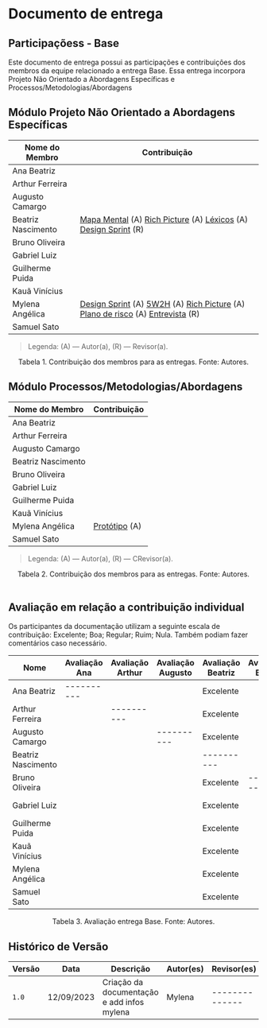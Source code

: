 # Documento de entrega
## Participaçõess - Base

Este documento de entrega possui as participações e contribuiçôes dos membros da equipe relacionado a entrega Base.
Essa entrega incorpora Projeto Não Orientado a Abordagens Específicas e Processos/Metodologias/Abordagens

## Módulo Projeto Não Orientado a Abordagens Específicas

| Nome do Membro     | Contribuição                                                                                                                                                                                  |
|--------------------|-----------------------------------------------------------------------------------------------------------------------------------------------------------------------------------------------|
| Ana Beatriz        | |     
| Arthur Ferreira    |                                                                                                                    |     
| Augusto Camargo    |                                                                                                                                          |     
| Beatriz Nascimento |  [Mapa Mental](Adicionar) (A)  [Rich Picture](Adicionar) (A)  [Léxicos](Adicionar) (A) [Design Sprint](Adicionar) (R)                                                                                                                         |     
| Bruno Oliveira     |                                                        |     
| Gabriel Luiz       |                                                                                                                            |     
| Guilherme Puida    |                                                                                                                                           |     
| Kauã Vinícius      |                                                                                                                                           |     
| Mylena Angélica    | [Design Sprint](2.0.Design_Sprint.md) (A) [5W2H](./Engenharia-de-Requisitos/Elicitação/5W2H.md) (A) [Rich Picture](Adicionar) (A)  [Plano de risco](Adicionar) (A) [Entrevista](Adicionar) (R) |     
| Samuel Sato        | |     

> Legenda: (A) — Autor(a), (R) — Revisor(a).

<div style="text-align: center"> Tabela 1. Contribuição dos membros para as entregas. Fonte: Autores.</div>

## Módulo Processos/Metodologias/Abordagens

| Nome do Membro     | Contribuição                                                                                                                                                                                  |
|--------------------|-----------------------------------------------------------------------------------------------------------------------------------------------------------------------------------------------|
| Ana Beatriz        | |     
| Arthur Ferreira    |                                                                                                                    |     
| Augusto Camargo    |                                                                                                                                          |     
| Beatriz Nascimento |                                                                                                                              |     
| Bruno Oliveira     |                                                        |     
| Gabriel Luiz       |                                                                                                                            |     
| Guilherme Puida    |                                                                                                                                           |     
| Kauã Vinícius      |                                                                                                                                           |     
| Mylena Angélica    | [Protótipo](adicionar) (A) |     
| Samuel Sato        | |  
> Legenda: (A) — Autor(a), (R) — CRevisor(a).

<div style="text-align: center"> Tabela 2. Contribuição dos membros para as entregas. Fonte: Autores.</div>

<br>

## Avaliação em relação a contribuição individual
Os participantes da documentação utilizam a seguinte escala de contribuição: Excelente; Boa; Regular; Ruim; Nula. 
Também podiam fazer comentários caso necessário.

|         Nome       | Avaliação Ana | Avaliação Arthur | Avaliação Augusto | Avaliação Beatriz | Avaliação Bruno | Avaliação Gabriel | Avaliação Guilherme | Avaliação Kauã | Avaliação Mylena | Avaliação Samuel | 
|--------------------|---------------|------------------|-------------------|-------------------|-----------------|-------------------|---------------------|----------------|------------------|------------------|
| Ana Beatriz        |----------     |                  |                   |Excelente|                 |                   |                     |                | Excelente        |                  |
| Arthur Ferreira    |               |----------        |                   |Excelente|                 |                   |                     |                |  Excelente       |                  |
| Augusto Camargo    |               |                  |----------         |Excelente|                 |                   |                     |                |  Excelente       |                  |
| Beatriz Nascimento |               |                  |                   |----------         |                 |                   |                     |                | Excelente        |                  |
| Bruno Oliveira     |               |                  |                   |Excelente|----------       |                   |                     |                |  Excelente       |                  |
| Gabriel Luiz       |               |                  |                   |Excelente|                 |----------         |                     |                |  Excelente       |                  |
| Guilherme Puida    |               |                  |                   |Excelente|                 |                   |----------           |                | Excelente        |                  |
| Kauã Vinícius      |               |                  |                   |Excelente|                 |                   |                     |----------      | Excelente        |                  |
| Mylena Angélica    |               |                  |                   |Excelente|                 |                   |                     |                |----------        |                  |
| Samuel Sato        |               |                  |                   |Excelente|                 |                   |                     |                | Excelente        |----------        |                                                                                                                                                        ||

<div style="text-align: center"> Tabela 3. Avaliação entrega Base. Fonte: Autores.</div>


## Histórico de Versão

| Versão | Data       | Descrição                                                                                                         | Autor(es)        | Revisor(es)    |
|--------|------------|-------------------------------------------------------------------------------------------------------------------|------------------|----------------|
| `1.0`  | 12/09/2023 | Criação da documentação e add infos mylena                                                                        | Mylena           | -------------- |
